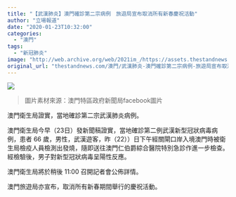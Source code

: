 ```yaml
---
title: "【武漢肺炎】澳門確診第二宗病例　旅遊局宣布取消所有新春慶祝活動"
author: "立場報道"
date: "2020-01-23T10:32:00"
categories:
  - "澳門"
tags:
  - "新冠肺炎"
image: "http://web.archive.org/web/2021im_/https://assets.thestandnews.com/media/photos/20200123-04_7qIgF_oVQRMrx.png"
original_url: "thestandnews.com/澳門/武漢肺炎-澳門確診第二宗病例-旅遊局宣布取消所有新春慶祝活動"
---
```

![](http://web.archive.org/web/2021im_/https://assets.thestandnews.com/media/photos/20200123-04_7qIgF_oVQRMrx.png)
> 圖片素材來源：澳門特區政府新聞局facebook圖片

澳門衛生局證實，當地確診第二宗武漢肺炎病例。

澳門衛生局今早（23日）發新聞稿證實，當地確診第二例武漢新型冠狀病毒病例，患者 66 歲，男性，武漢遊客，昨（22））日下午經關閘口岸入境澳門時被衛生局檢疫人員檢測出發燒，隨即送往澳門仁伯爵綜合醫院特別急診作進一步檢查。經檢驗後，男子對新型冠狀病毒呈陽性反應。

澳門衛生局將於稍後 11:00 召開記者會公佈詳情。

澳門旅遊局亦宣布，取消所有新春期間舉行的慶祝活動。